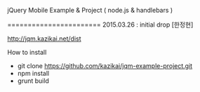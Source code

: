 jQuery Mobile Example & Project ( node.js & handlebars )

=======================
2015.03.26 : initial drop [한정현]

http://jqm.kazikai.net/dist

How to install
- git clone https://github.com/kazikai/jqm-example-project.git
- npm install
- grunt build



